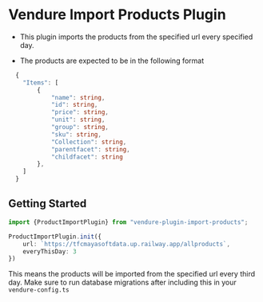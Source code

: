 # Vendure Import Products Plugin

- This plugin imports the products from the specified url every specified day.

- The products are expected to be in the following format
```ts
  {
    "Items": [
        {
            "name": string,
            "id": string,
            "price": string,
            "unit": string,
            "group": string,
            "sku": string,
            "Collection": string,
            "parentfacet": string,
            "childfacet": string
        },
    ]
  }
```

## Getting Started

```ts
import {ProductImportPlugin} from "vendure-plugin-import-products";

ProductImportPlugin.init({
    url: `https://tfcmayasoftdata.up.railway.app/allproducts`,
    everyThisDay: 3
})
```
This means the products will be imported from the specified url every third day. Make sure to run database migrations after including this in your `vendure-config.ts`




